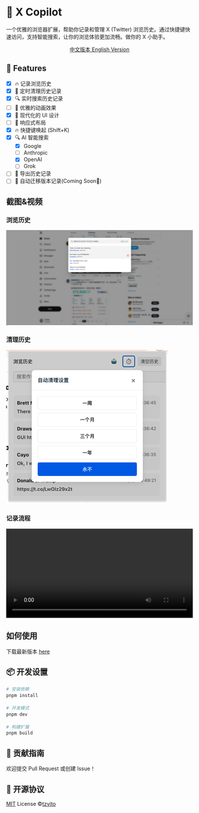 # 🌟 X Copilot

一个优雅的浏览器扩展，帮助你记录和管理 X (Twitter) 浏览历史。通过快捷键快速访问，支持智能搜索，让你的浏览体验更加流畅。做你的 X 小助手。

<div align="center">
    <a href="./README.zh-CN.md">
        中文版本
    </a>
    <a href="./README.en-US.md">
        English Version
    </a>
</div>

## 🚀 Features

- [x] 🔥 记录浏览历史
- [x] 🎯 定时清理历史记录
- [x] 🔍 实时搜索历史记录
- [ ] 💫 优雅的动画效果
- [x] 🌈 现代化的 UI 设计
- [ ] 📱 响应式布局
- [x] 🔥 快捷键唤起 (Shift+K)
- [x] 🔍 AI 智能搜索
  - [x] Google
  - [ ] Anthropic
  - [x] OpenAI
  - [ ] Grok
- [ ] 📄 导出历史记录
- [ ] 🔄 自动迁移版本记录(Coming Soon💫)

## 截图&视频

### 浏览历史

![image](./public/screenshots/history.png)

### 清理历史

![image](./public/screenshots/clean_history.png)

### 记录流程

<video src="./public/screenshots/video.mp4" width="100%" height="240" controls></video>

## 如何使用

下载最新版本 [here](https://github.com/Tzyito/x-copilot/releases)

## 📦 开发设置

```bash
# 安装依赖
pnpm install

# 开发模式
pnpm dev

# 构建扩展
pnpm build
```

## 🤝 贡献指南

欢迎提交 Pull Request 或创建 Issue！

## 📄 开源协议

[MIT](./LICENSE) License ©[tzyito](https://github.com/tzyito)
